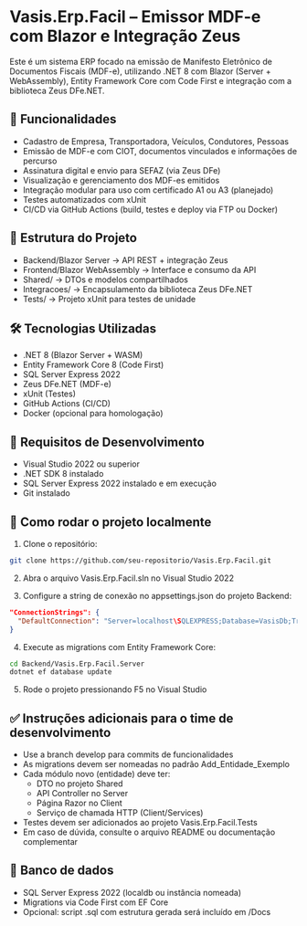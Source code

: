 # Vasis.Erp.Facil – Emissor MDF-e com Blazor e Integração Zeus

Este é um sistema ERP focado na emissão de Manifesto Eletrônico de Documentos Fiscais (MDF-e), utilizando .NET 8 com Blazor (Server + WebAssembly), Entity Framework Core com Code First e integração com a biblioteca Zeus DFe.NET.

## 🚀 Funcionalidades

- Cadastro de Empresa, Transportadora, Veículos, Condutores, Pessoas
- Emissão de MDF-e com CIOT, documentos vinculados e informações de percurso
- Assinatura digital e envio para SEFAZ (via Zeus DFe)
- Visualização e gerenciamento dos MDF-es emitidos
- Integração modular para uso com certificado A1 ou A3 (planejado)
- Testes automatizados com xUnit
- CI/CD via GitHub Actions (build, testes e deploy via FTP ou Docker)

## 🧱 Estrutura do Projeto

- Backend/Blazor Server → API REST + integração Zeus
- Frontend/Blazor WebAssembly → Interface e consumo da API
- Shared/ → DTOs e modelos compartilhados
- Integracoes/ → Encapsulamento da biblioteca Zeus DFe.NET
- Tests/ → Projeto xUnit para testes de unidade

## 🛠️ Tecnologias Utilizadas

- .NET 8 (Blazor Server + WASM)
- Entity Framework Core 8 (Code First)
- SQL Server Express 2022
- Zeus DFe.NET (MDF-e)
- xUnit (Testes)
- GitHub Actions (CI/CD)
- Docker (opcional para homologação)

## 🧪 Requisitos de Desenvolvimento

- Visual Studio 2022 ou superior
- .NET SDK 8 instalado
- SQL Server Express 2022 instalado e em execução
- Git instalado

## 🧭 Como rodar o projeto localmente

1. Clone o repositório:

```bash
git clone https://github.com/seu-repositorio/Vasis.Erp.Facil.git
```

2. Abra o arquivo Vasis.Erp.Facil.sln no Visual Studio 2022

3. Configure a string de conexão no appsettings.json do projeto Backend:

```json
"ConnectionStrings": {
  "DefaultConnection": "Server=localhost\SQLEXPRESS;Database=VasisDb;Trusted_Connection=True;TrustServerCertificate=True;"
}
```

4. Execute as migrations com Entity Framework Core:

```bash
cd Backend/Vasis.Erp.Facil.Server
dotnet ef database update
```

5. Rode o projeto pressionando F5 no Visual Studio

## ✅ Instruções adicionais para o time de desenvolvimento

- Use a branch develop para commits de funcionalidades
- As migrations devem ser nomeadas no padrão Add_Entidade_Exemplo
- Cada módulo novo (entidade) deve ter:
  - DTO no projeto Shared
  - API Controller no Server
  - Página Razor no Client
  - Serviço de chamada HTTP (Client/Services)
- Testes devem ser adicionados ao projeto Vasis.Erp.Facil.Tests
- Em caso de dúvida, consulte o arquivo README ou documentação complementar

## 📂 Banco de dados

- SQL Server Express 2022 (localdb ou instância nomeada)
- Migrations via Code First com EF Core
- Opcional: script .sql com estrutura gerada será incluído em /Docs
